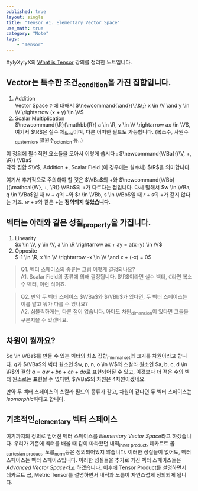 ```yaml
---
published: true
layout: single
title: "Tensor #1. Elementary Vector Space"
use_math: true
category: "Note"
tags: 
    - "Tensor"
---
```

XylyXylyX의 [What is Tensor](https://www.youtube.com/watch?v=_pKxbNyjNe8&list=PLRlVmXqzHjUQARA37r4Qw3SHPqVXgqO6c) 강의를 정리한 노트입니다.

## Vector는 특수한 조건<sub>condition</sub>을 가진 집합입니다.  
1. Addition  
Vector Space $\newcommand{\V}{\mathcal{V}} \V$에 대해서 $\newcommand{\and}{\;\&\;} x \in \V \and y \in \V \rightarrow (x + y) \in \V$  
2. Scalar Multiplication  
$\newcommand{\R}{\mathbb{R}} a \in \R, v \in \V \rightarrow ax \in \V$, 여기서 $\R$은 실수 체<sub>field</sub>이며, 다른 어떠한 필드도 가능합니다. (복소수, 사원수<sub>quaternion</sub>, 팔원수<sub>octonion</sub> 등..)

이 정의에 필수적인 요소들을 모아서 이렇게 씁시다 : $\newcommand{\VBa}{(\V, +, \R)} \VBa$  
각각 집합 $\V$, Addition $+$, Scalar Field (이 경우에는 실수체) $\R$을 의미합니다.

여기서 추가적으로 주의해야 할 것은 $\VBa$의 $+$와 $\newcommand{\VBb}{(\mathcal{W}, +, \R)} \VBb$의 $+$가 다르다는 점입니다. 다시 말해서 $w \in \VBa, q \in \VBa$일 때 $w + q$의 $+$와 $r \in \VBb, s \in \VBb$일 때 $r + s$의 $+$가 같지 않다는 거죠. $w + s$와 같은 $+$는 **정의되지 않았습니다.**

## 벡터는 아래와 같은 성질<sub>property</sub>을 가집니다.
1. Linearity  
$x \in \V, y \in \V, a \in \R \rightarrow ax + ay = a(x+y) \in \V$
2. Opposite  
$-1 \in \R, x \in \V \rightarrow -x \in \V \and x + (-x) = 0$

> Q1. 벡터 스페이스의 종류는 그럼 어떻게 결정되나요?  
> A1. Scalar Field의 종류에 의해 결정됩니다. $\R$이라면 실수 벡터, $\mathbb{C}$라면 복소수 벡터, 이런 식이죠.

> Q2. 만약 두 벡터 스페이스 $\VBa$와 $\VBb$가 있다면, 두 벡터 스페이스는 이름 말고 뭐가 다를 수 있나요?  
> A2. 심볼릭하게는, 다른 점이 없습니다. 아마도 차원<sub>dimension</sub>이 있다면 그들을 구분지을 수 있겠네요.

## 차원이 뭘까요?
$q \in \VBa$를 만들 수 있는 벡터의 최소 집합<sub>minimal set</sub>의 크기를 차원이라고 합니다. $q$가 $\VBa$의 벡터 원소인 $w, p, n, o \in \V$와 스칼라 원소인 $a, b, c, d \in \R$의 결합 $q = aw + bp + cn + do$로 표현되어질 수 있고, 이것보다 더 적은 수의 벡터 원소로는 표현될 수 없다면, $\VBa$의 차원은 4차원이겠네요.

만약 두 벡터 스페이스의 스칼라 필드의 종류가 같고, 차원이 같다면 두 벡터 스페이스는 *Isomorphic*하다고 합니다.

## 기초적인<sub>elementary</sub> 벡터 스페이스
여기까지의 정의로 얻어진 벡터 스페이스를 *Elementary Vector Space*라고 하겠습니다. 우리가 기존에 벡터를 배울 때 같이 따라왔던 내적<sub>inner product</sub>, 데카르트 곱<sub>cartesian product</sub>, 노름<sub>norm</sub>등은 정의되어있지 않습니다. 이러한 성질들이 없어도, 벡터 스페이스는 벡터 스페이스입니다. 이러한 성질들을 추가로 가진 벡터 스페이스들은 *Advanced Vector Space*라고 하겠습니다. 이후에 Tensor Product를 설명하면서 데카르트 곱, Metric Tensor를 설명하면서 내적과 노름이 자연스럽게 정의되게 됩니다.